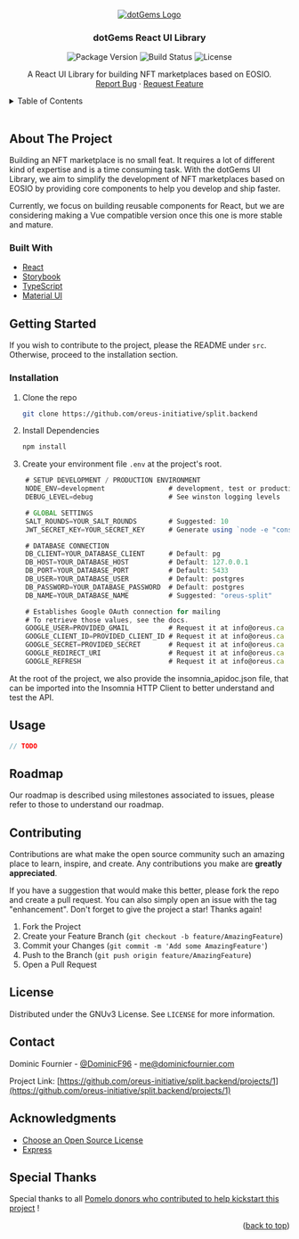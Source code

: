<!-- PROJECT LOGO -->
<br />
<div align="center">
  <a href="https://github.com/dotGems">
    <img src="https://avatars.githubusercontent.com/u/75587337?s=200&v=4" alt="dotGems Logo">
  </a>

  <h3 align="center">dotGems React UI Library</h3>

![Package Version](https://img.shields.io/npm/v/@dotgems/ui?style=flat-square)
![Build Status](https://img.shields.io/cirrus/github/dotGems/gems-ui-library?style=flat-square)
![License](https://img.shields.io/npm/l/@dotgems/ui?style=flat-square)

  <p align="center">
    A React UI Library for building NFT marketplaces based on EOSIO.
    <br />
    <!-- <a href="https://github.com/othneildrew/Best-README-Template"><strong>Explore the docs »</strong></a>
    <br />
    <br />
    <a href="https://github.com/othneildrew/Best-README-Template">View Demo</a> 
    · -->
    <a href="https://github.com/dotGems/gems-ui-library/issues/new?assignees=&labels=bug&template=bug-report.md&title=">Report Bug</a>
    ·
    <a href="https://github.com/dotGems/gems-ui-library/issues/new?assignees=&labels=&template=feature-request.md&title=">Request Feature</a>
  </p>
</div>



<!-- TABLE OF CONTENTS -->
<details>
  <summary>Table of Contents</summary>
  <ol>
    <li>
      <a href="#about-the-project">About The Project</a>
      <ul>
        <li><a href="#built-with">Built With</a></li>
      </ul>
    </li>
    <li>
      <a href="#getting-started">Getting Started</a>
      <ul>
        <li><a href="#prerequisites">Prerequisites</a></li>
        <li><a href="#installation">Installation</a></li>
      </ul>
    </li>
    <li><a href="#usage">Usage</a></li>
    <li><a href="#roadmap">Roadmap</a></li>
    <li><a href="#contributing">Contributing</a></li>
    <li><a href="#license">License</a></li>
    <li><a href="#contact">Contact</a></li>
    <li><a href="#acknowledgments">Acknowledgments</a></li>
  </ol>
</details>

<br/>

<!-- ABOUT THE PROJECT -->
## About The Project

Building an NFT marketplace is no small feat. It requires a lot of different kind of expertise and is a time consuming task. With the dotGems UI Library, we aim to simplify the development of NFT marketplaces based on EOSIO by providing core components to help you develop and ship faster.

Currently, we focus on building reusable components for React, but we are considering making a Vue compatible version once this one is more stable and mature.

### Built With

* [React](https://reactjs.org/)
* [Storybook](https://storybook.js.org/)
* [TypeScript](https://www.typescriptlang.org/)
* [Material UI](https://mui.com/)

## Getting Started

If you wish to contribute to the project, please the README under `src`. Otherwise, proceed to the installation section.

### Installation


1. Clone the repo
   ```sh
   git clone https://github.com/oreus-initiative/split.backend
   ```
2. Install Dependencies
   ```sh
   npm install
   ```
3. Create your environment file `.env` at the project's root.

```js
    # SETUP DEVELOPMENT / PRODUCTION ENVIRONMENT
    NODE_ENV=development                # development, test or production
    DEBUG_LEVEL=debug                   # See winston logging levels

    # GLOBAL SETTINGS
    SALT_ROUNDS=YOUR_SALT_ROUNDS        # Suggested: 10
    JWT_SECRET_KEY=YOUR_SECRET_KEY      # Generate using `node -e "console.log(require('crypto').randomBytes(256).toString('base64'))"`

    # DATABASE CONNECTION
    DB_CLIENT=YOUR_DATABASE_CLIENT      # Default: pg
    DB_HOST=YOUR_DATABASE_HOST          # Default: 127.0.0.1
    DB_PORT=YOUR_DATABASE_PORT          # Default: 5433
    DB_USER=YOUR_DATABASE_USER          # Default: postgres
    DB_PASSWORD=YOUR_DATABASE_PASSWORD  # Default: postgres
    DB_NAME=YOUR_DATABASE_NAME          # Suggested: "oreus-split"

    # Establishes Google OAuth connection for mailing
    # To retrieve those values, see the docs.
    GOOGLE_USER=PROVIDED_GMAIL          # Request it at info@oreus.ca
    GOOGLE_CLIENT_ID=PROVIDED_CLIENT_ID # Request it at info@oreus.ca
    GOOGLE_SECRET=PROVIDED_SECRET       # Request it at info@oreus.ca
    GOOGLE_REDIRECT_URI                 # Request it at info@oreus.ca
    GOOGLE_REFRESH                      # Request it at info@oreus.ca
```

At the root of the project, we also provide the insomnia_apidoc.json file, that can be imported into the Insomnia HTTP Client to better understand and test the API.

<!-- USAGE EXAMPLES -->
## Usage

```js
// TODO
```


<!-- ROADMAP -->
## Roadmap

Our roadmap is described using milestones associated to issues, please refer to those to understand our roadmap.


<!-- CONTRIBUTING -->
## Contributing

Contributions are what make the open source community such an amazing place to learn, inspire, and create. Any contributions you make are **greatly appreciated**.

If you have a suggestion that would make this better, please fork the repo and create a pull request. You can also simply open an issue with the tag "enhancement".
Don't forget to give the project a star! Thanks again!

1. Fork the Project
2. Create your Feature Branch (`git checkout -b feature/AmazingFeature`)
3. Commit your Changes (`git commit -m 'Add some AmazingFeature'`)
4. Push to the Branch (`git push origin feature/AmazingFeature`)
5. Open a Pull Request


<!-- LICENSE -->
## License

Distributed under the GNUv3 License. See `LICENSE` for more information.


<!-- CONTACT -->
## Contact

Dominic Fournier - [@DominicF96](https://twitter.com/DominicF96) - me@dominicfournier.com

Project Link: [https://github.com/oreus-initiative/split.backend/projects/1](https://github.com/oreus-initiative/split.backend/projects/1)


<!-- ACKNOWLEDGMENTS -->
## Acknowledgments

* [Choose an Open Source License](https://choosealicense.com)
* [Express](https://expressjs.com/)

## Special Thanks

Special thanks to all [Pomelo donors who contributed to help kickstart this project](https://pomelo.io/grants/ems.oreus) !

<p align="right">(<a href="#top">back to top</a>)</p>